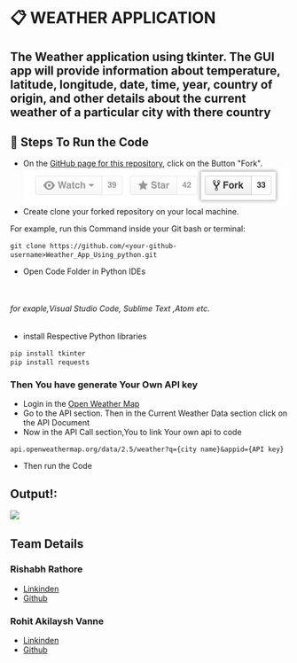 # 📋 WEATHER APPLICATION
## **The Weather application using tkinter. The GUI app will provide information about temperature, latitude, longitude, date, time, year, country of origin, and other details about the current weather of a particular city with there country**

## 📌 Steps To Run the Code

* On the [GitHub page for this repository](https://github.com/rishabhrathore055/Weather_App_Using_python), click on
the Button "Fork".
![](image/fork.jpg)
* Create clone your forked repository on your local machine.

For example, run this Command inside your Git bash or terminal:
```
git clone https://github.com/<your-github-username>Weather_App_Using_python.git
````
* Open Code Folder in Python IDEs
<br>

###### for exaple,Visual Studio Code, Sublime Text ,Atom etc.
* install Respective Python libraries
```
pip install tkinter
pip install requests
```
### Then You have generate Your Own API key
* Login in the [Open Weather Map](https://openweathermap.org/)
* Go to the API section. Then in the Current Weather Data section click on the API Document
* Now in the API Call section,You to link Your own api to code
```
api.openweathermap.org/data/2.5/weather?q={city name}&appid={API key}
```
* Then run the Code

## Output!:
![](image.png)

## Team Details
### Rishabh Rathore 
* [Linkinden](https://www.linkedin.com/in/rishabhrathore)
* [Github](https://github.com/Rishabhrathore055)
### Rohit Akilaysh Vanne 
* [Linkinden](https://www.linkedin.com/in/rohit-akilaysh-vanne/)
* [Github](https://github.com/RohitVanne)

